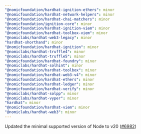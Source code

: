 ```yaml
---
"@nomicfoundation/hardhat-ignition-ethers": minor
"@nomicfoundation/hardhat-network-helpers": minor
"@nomicfoundation/hardhat-chai-matchers": minor
"@nomicfoundation/ignition-core": minor
"@nomicfoundation/hardhat-ignition-viem": minor
"@nomicfoundation/hardhat-toolbox-viem": minor
"@nomiclabs/hardhat-web3-legacy": minor
"hardhat-shorthand": minor
"@nomicfoundation/hardhat-ignition": minor
"@nomiclabs/hardhat-truffle4": minor
"@nomiclabs/hardhat-truffle5": minor
"@nomicfoundation/hardhat-foundry": minor
"@nomiclabs/hardhat-solhint": minor
"@nomicfoundation/hardhat-toolbox": minor
"@nomicfoundation/hardhat-web3-v4": minor
"@nomicfoundation/hardhat-ethers": minor
"@nomicfoundation/hardhat-ledger": minor
"@nomicfoundation/hardhat-verify": minor
"@nomiclabs/hardhat-solpp": minor
"@nomiclabs/hardhat-vyper": minor
"hardhat": minor
"@nomicfoundation/hardhat-viem": minor
"@nomiclabs/hardhat-web3": minor
---
```


Updated the minimal supported version of Node to v20 ([#6982](https://github.com/NomicFoundation/hardhat/pull/6982))

